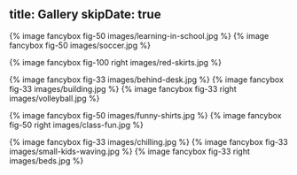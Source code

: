title: Gallery
skipDate: true
---

{% image fancybox fig-50 images/learning-in-school.jpg %}
{% image fancybox fig-50 images/soccer.jpg %}

{% image fancybox fig-100 right images/red-skirts.jpg %}

{% image fancybox fig-33 images/behind-desk.jpg %}
{% image fancybox fig-33 images/building.jpg %}
{% image fancybox fig-33 right images/volleyball.jpg %}

{% image fancybox fig-50 images/funny-shirts.jpg %}
{% image fancybox fig-50 right images/class-fun.jpg %}

{% image fancybox fig-33 images/chilling.jpg %}
{% image fancybox fig-33 images/small-kids-waving.jpg %}
{% image fancybox fig-33 right images/beds.jpg %} 

